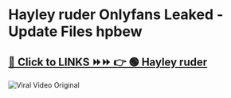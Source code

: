 
 # Hayley ruder Onlyfans Leaked - Update Files hpbew

## <h2><a href="https://clipsfans.com/Hayley_ruder&ref=git">🔗 Click to LINKS ⏩⏩ 👉 🟢 Hayley ruder </a></h2>

<a href="https://clipsfans.com/Hayley_ruder&ref=git" rel="nofollow" data-target="animated-image.originalLink"><img src="https://i.ibb.co.com/xMMVF88/686577567.gif" alt="Viral Video Original" style="max-width: 100%; display: inline-block;" data-target="animated-image.originalImage"></a>

